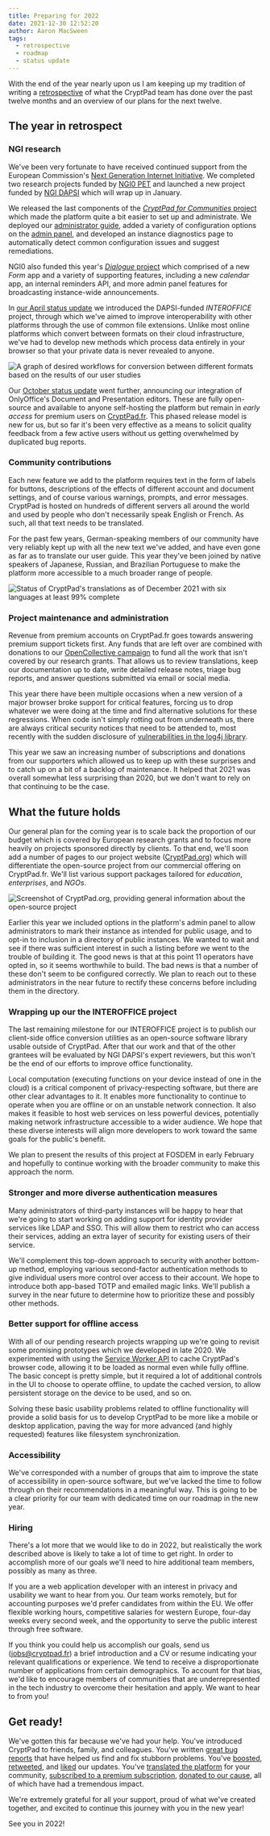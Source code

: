 ```yaml
---
title: Preparing for 2022
date: 2021-12-30 12:52:20
author: Aaron MacSween
tags:
  - retrospective
  - roadmap
  - status update
---
```


With the end of the year nearly upon us I am keeping up my tradition of writing a [retrospective](/tags/retrospective/) of what the CryptPad team has done over the past twelve months and an overview of our plans for the next twelve.

## The year in retrospect

### NGI research

We've been very fortunate to have received continued support from the European Commission's [Next Generation Internet Initiative](https://www.ngi.eu/). We completed two research projects funded by [NGI0 PET](https://nlnet.nl/PET/) and launched a new project funded by [NGI DAPSI](https://dapsi.ngi.eu/) which will wrap up in January.

We released the last components of the [_CryptPad for Communities_ project](https://nlnet.nl/project/Cryptpad-Communities/) which made the platform quite a bit easier to set up and administrate. We deployed our [administrator guide](https://docs.cryptpad.fr/en/admin_guide/index.html), added a variety of configuration options on the [admin panel](https://docs.cryptpad.fr/en/admin_guide/admin_panel.html), and developed an instance diagnostics page to automatically detect common configuration issues and suggest remediations.

NGI0 also funded this year's [_Dialogue_ project](https://nlnet.nl/project/CryptPadForms/) which comprised of a new _Form_ app and a variety of supporting features, including a new _calendar_ app, an internal reminders API, and more admin panel features for broadcasting instance-wide announcements.

In [our April status update](/2021/04/26/status-april-2021/) we introduced the DAPSI-funded _INTEROFFICE_ project, through which we've aimed to improve interoperability with other platforms through the use of common file extensions. Unlike most online platforms which convert between formats on their cloud infrastructure, we've had to develop new methods which process data entirely in your browser so that your private data is never revealed to anyone.

![A graph of desired workflows for conversion between different formats based on the results of our user studies](/images/expected-conversion-workflows.png)

Our [October status update](/2021/10/21/Announcing-new-apps/) went further, announcing our integration of OnlyOffice's Document and Presentation editors. These are fully open-source and available to anyone self-hosting the platform but remain in _early access_ for premium users on [CryptPad.fr](https://cryptpad.fr). This phased release model is new for us, but so far it's been very effective as a means to solicit quality feedback from a few active users without us getting overwhelmed by duplicated bug reports.

### Community contributions

Each new feature we add to the platform requires text in the form of labels for buttons, descriptions of the effects of different account and document settings, and of course various warnings, prompts, and error messages. CryptPad is hosted on hundreds of different servers all around the world and used by people who don't necessarily speak English or French. As such, all that text needs to be translated.

For the past few years, German-speaking members of our community have very reliably kept up with all the new text we've added, and have even gone as far as to translate our user guide. This year they've been joined by native speakers of Japanese, Russian, and Brazilian Portuguese to make the platform more accessible to a much broader range of people.

![Status of CryptPad's translations as of December 2021 with six languages at least 99% complete](/images/translations-status-2021-12.png)

### Project maintenance and administration

Revenue from premium accounts on CryptPad.fr goes towards answering premium support tickets first. Any funds that are left over are combined with donations to our [OpenCollective campaign](https://opencollective.com/cryptpad) to fund all the work that isn't covered by our research grants. That allows us to review translations, keep our documentation up to date, write detailed release notes, triage bug reports, and answer questions submitted via email or social media.

This year there have been multiple occasions when a new version of a major browser broke support for critical features, forcing us to drop whatever we were doing at the time and find alternative solutions for these regressions. When code isn't simply rotting out from underneath us, there are always critical security notices that need to be attended to, most recently with the sudden disclosure of [vulnerabilities in the log4j library](https://en.wikipedia.org/wiki/Log4Shell).

This year we saw an increasing number of subscriptions and donations from our supporters which allowed us to keep up with these surprises and to catch up on a bit of a backlog of maintenance. It helped that 2021 was overall somewhat less surprising than 2020, but we don't want to rely on that continuing to be the case.

## What the future holds

Our general plan for the coming year is to scale back the proportion of our budget which is covered by European research grants and to focus more heavily on projects sponsored directly by clients. To that end, we'll soon add a number of pages to our project website ([CryptPad.org](https://cryptpad.org)) which will differentiate the open-source project from our commercial offering on CryptPad.fr. We'll list various support packages tailored for _education_, _enterprises_, and _NGOs_.

![Screenshot of CryptPad.org, providing general information about the open-source project](/images/cryptpad-org-2021-12.png)

Earlier this year we included options in the platform's admin panel to allow administrators to mark their instance as intended for public usage, and to opt-in to inclusion in a directory of public instances. We wanted to wait and see if there was sufficient interest in such a listing before we went to the trouble of building it. The good news is that at this point 11 operators have opted in, so it seems worthwhile to build. The bad news is that a number of these don't seem to be configured correctly. We plan to reach out to these administrators in the near future to rectify these concerns before including them in the directory.

### Wrapping up our the INTEROFFICE project

The last remaining milestone for our INTEROFFICE project is to publish our client-side office conversion utilities as an open-source software library usable outside of CryptPad. After that our work and that of the other grantees will be evaluated by NGI DAPSI's expert reviewers, but this won't be the end of our efforts to improve office functionality.

Local computation (executing functions on your device instead of one in the cloud) is a critical component of privacy-respecting software, but there are other clear advantages to it. It enables more functionality to continue to operate when you are offline or on an unstable network connection. It also makes it feasible to host web services on less powerful devices, potentially making network infrastructure accessible to a wider audience. We hope that these diverse interests will align more developers to work toward the same goals for the public's benefit.

We plan to present the results of this project at FOSDEM in early February and hopefully to continue working with the broader community to make this approach the norm.

### Stronger and more diverse authentication measures

Many administrators of third-party instances will be happy to hear that we're going to start working on adding support for identity provider services like LDAP and SSO. This will allow them to restrict who can access their services, adding an extra layer of security for existing users of their service.

We'll complement this top-down approach to security with another bottom-up method, employing various second-factor authentication methods to give individual users more control over access to their account. We hope to introduce both app-based TOTP and emailed magic links. We'll publish a survey in the near future to determine how to prioritize these and possibly other methods.

### Better support for offline access

With all of our pending research projects wrapping up we're going to revisit some promising prototypes which we developed in late 2020. We experimented with using the [Service Worker API](https://developer.mozilla.org/en-US/docs/Web/API/Service_Worker_API) to cache CryptPad's browser code, allowing it to be loaded as normal even while fully offline. The basic concept is pretty simple, but it required a lot of additional controls in the UI to choose to operate offline, to update the cached version, to allow persistent storage on the device to be used, and so on.

Solving these basic usability problems related to offline functionality will provide a solid basis for us to develop CryptPad to be more like a mobile or desktop application, paving the way for more advanced (and highly requested) features like filesystem synchronization.

### Accessibility

We've corresponded with a number of groups that aim to improve the state of accessibility in open-source software, but we've lacked the time to follow through on their recommendations in a meaningful way. This is going to be a clear priority for our team with dedicated time on our roadmap in the new year.

### Hiring

There's a lot more that we would like to do in 2022, but realistically the work described above is likely to take a lot of time to get right. In order to accomplish more of our goals we'll need to hire additional team members, possibly as many as three.

If you are a web application developer with an interest in privacy and usability we want to hear from you. Our team works remotely, but for accounting purposes we'd prefer candidates from within the EU. We offer flexible working hours, competitive salaries for western Europe, four-day weeks every second week, and the opportunity to serve the public interest through free software.

If you think you could help us accomplish our goals, send us (jobs@cryptpad.fr) a brief introduction and a CV or resume indicating your relevant qualifications or experience. We tend to receive a disproportionate number of applications from certain demographics. To account for that bias, we'd like to encourage members of communities that are underrepresented in the tech industry to overcome their hesitation and apply. We want to hear to from you!

## Get ready!

We've gotten this far because we've had your help. You've introduced CryptPad to friends, family, and colleagues. You've written [great bug reports](https://marker.io/blog/write-bug-report) that have helped us find and fix stubborn problems. You've [boosted](https://social.weho.st/@cryptpad), [retweeted](https://twitter.com/cryptpad), and [liked](https://pixelfed.social/cryptpad_design) our updates. You've [translated the platform](https://weblate.cryptpad.fr/projects/cryptpad/app/) for your community, [subscribed to a premium subscription](https://cryptpad.fr/accounts/), [donated to our cause](https://opencollective.com/cryptpad), all of which have had a tremendous impact.

We're extremely grateful for all your support, proud of what we've created together, and excited to continue this journey with you in the new year!

See you in 2022!
